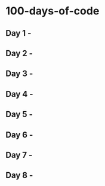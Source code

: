 # 100-days-of-code

## Day 1 - 
## Day 2 - 
## Day 3 - 
## Day 4 - 
## Day 5 - 
## Day 6 - 
## Day 7 - 
## Day 8 - 
